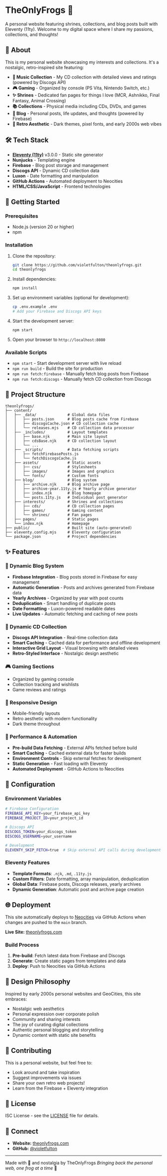 # TheOnlyFrogs 🐸

A personal website featuring shrines, collections, and blog posts built with Eleventy (11ty). Welcome to my digital space where I share my passions, collections, and thoughts!

## 🌟 About

This is my personal website showcasing my interests and collections. It's a nostalgic, retro-inspired site featuring:

- **🎵 Music Collection** - My CD collection with detailed views and ratings (powered by Discogs API)
- **🎮 Gaming** - Organized by console (PS Vita, Nintendo Switch, etc.)
- **✨ Shrines** - Dedicated fan pages for things I love (MCR, Ashnikko, Final Fantasy, Animal Crossing)
- **📚 Collections** - Physical media including CDs, DVDs, and games
- **📝 Blog** - Personal posts, life updates, and thoughts (powered by Firebase)
- **🎨 Retro Aesthetic** - Dark themes, pixel fonts, and early 2000s web vibes

## 🛠️ Tech Stack

- **[Eleventy (11ty)](https://www.11ty.dev/)** v3.0.0 - Static site generator
- **Nunjucks** - Templating engine
- **Firebase** - Blog post storage and management
- **Discogs API** - Dynamic CD collection data
- **Luxon** - Date formatting and manipulation
- **GitHub Actions** - Automated deployment to Neocities
- **HTML/CSS/JavaScript** - Frontend technologies

## 🚀 Getting Started

### Prerequisites

- Node.js (version 20 or higher)
- npm

### Installation

1. Clone the repository:
   ```bash
   git clone https://github.com/violetfulton/theonlyfrogs.git
   cd theonlyfrogs
   ```

2. Install dependencies:
   ```bash
   npm install
   ```

3. Set up environment variables (optional for development):
   ```bash
   cp .env.example .env
   # Add your Firebase and Discogs API keys
   ```

4. Start the development server:
   ```bash
   npm start
   ```

5. Open your browser to `http://localhost:8080`

### Available Scripts

- `npm start` - Start development server with live reload
- `npm run build` - Build the site for production
- `npm run fetch:firebase` - Manually fetch blog posts from Firebase
- `npm run fetch:discogs` - Manually fetch CD collection from Discogs

## 📁 Project Structure

```
theonlyfrogs/
├── content/
│   ├── _data/              # Global data files
│   │   ├── posts.json      # Blog posts cache from Firebase
│   │   ├── discogsCache.json # CD collection cache
│   │   └── releases.mjs    # CD collection data processor
│   ├── _includes/          # Layout templates
│   │   ├── base.njk        # Main site layout
│   │   ├── cdsBase.njk     # CD collection layout
│   │   └── ...
│   ├── _scripts/           # Data fetching scripts
│   │   ├── fetchFirebasePosts.js
│   │   └── fetchDiscogsCache.js
│   ├── assets/             # Static assets
│   │   ├── css/            # Stylesheets
│   │   ├── images/         # Images and graphics
│   │   └── fonts/          # Custom fonts
│   ├── blog/               # Blog system
│   │   ├── archive.njk     # Blog archive page
│   │   ├── archive-year.11ty.js # Yearly archive generator
│   │   ├── index.njk       # Blog homepage
│   │   └── posts.11ty.js   # Individual post generator
│   ├── interests/          # Shrines and collections
│   │   ├── cds/            # CD collection pages
│   │   ├── games/          # Gaming content
│   │   └── shrines/        # Fan pages
│   ├── pages/              # Static pages
│   └── index.njk           # Homepage
├── public/                 # Built site (auto-generated)
├── eleventy.config.mjs     # Eleventy configuration
└── package.json            # Project dependencies
```

## ✨ Features

### 📝 Dynamic Blog System
- **Firebase Integration** - Blog posts stored in Firebase for easy management
- **Automatic Generation** - Posts and archives generated from Firebase data
- **Yearly Archives** - Organized by year with post counts
- **Deduplication** - Smart handling of duplicate posts
- **Date Formatting** - Luxon-powered readable dates
- **Live Updates** - Automatic fetching and caching of new posts

### 🎵 Dynamic CD Collection
- **Discogs API Integration** - Real-time collection data
- **Smart Caching** - Cached data for performance and offline development
- **Interactive Grid Layout** - Visual browsing with detailed views
- **Retro-Styled Interface** - Nostalgic design aesthetic

### 🎮 Gaming Sections
- Organized by gaming console
- Collection tracking and wishlists
- Game reviews and ratings

### 📱 Responsive Design
- Mobile-friendly layouts
- Retro aesthetic with modern functionality
- Dark theme throughout

### 🚀 Performance & Automation
- **Pre-build Data Fetching** - External APIs fetched before build
- **Smart Caching** - Cached external data for faster builds
- **Environment Controls** - Skip external fetches for development
- **Static Generation** - Fast loading with Eleventy
- **Automated Deployment** - GitHub Actions to Neocities

## 🔧 Configuration

### Environment Variables

```bash
# Firebase Configuration
FIREBASE_API_KEY=your_firebase_api_key
FIREBASE_PROJECT_ID=your_project_id

# Discogs API
DISCOGS_TOKEN=your_discogs_token
DISCOGS_USERNAME=your_username

# Development
ELEVENTY_SKIP_FETCH=true  # Skip external API calls during development
```

### Eleventy Features

- **Template Formats**: `.njk`, `.md`, `.11ty.js`
- **Custom Filters**: Date formatting, array manipulation, deduplication
- **Global Data**: Firebase posts, Discogs releases, yearly archives
- **Dynamic Generation**: Automatic post and archive page creation

## 🌐 Deployment

This site automatically deploys to [Neocities](https://neocities.org) via GitHub Actions when changes are pushed to the `main` branch.

**Live Site:** [theonlyfrogs.com](https://theonlyfrogs.com)

### Build Process

1. **Pre-build**: Fetch latest data from Firebase and Discogs
2. **Generate**: Create static pages from templates and data
3. **Deploy**: Push to Neocities via GitHub Actions

## 🎨 Design Philosophy

Inspired by early 2000s personal websites and GeoCities, this site embraces:
- Nostalgic web aesthetics
- Personal expression over corporate polish
- Community and sharing interests
- The joy of curating digital collections
- Authentic personal blogging and storytelling
- Dynamic content with static site benefits

## 🤝 Contributing

This is a personal website, but feel free to:
- Look around and take inspiration
- Suggest improvements via issues
- Share your own retro web projects!
- Learn from the Firebase + Eleventy integration

## 📝 License

ISC License - see the [LICENSE](LICENSE) file for details.

## 💚 Connect

- **Website:** [theonlyfrogs.com](https://theonlyfrogs.com)
- **GitHub:** [@violetfulton](https://github.com/violetfulton)

---

Made with 💚 and nostalgia by TheOnlyFrogs
*Bringing back the personal web, one frog at a time* 🐸
